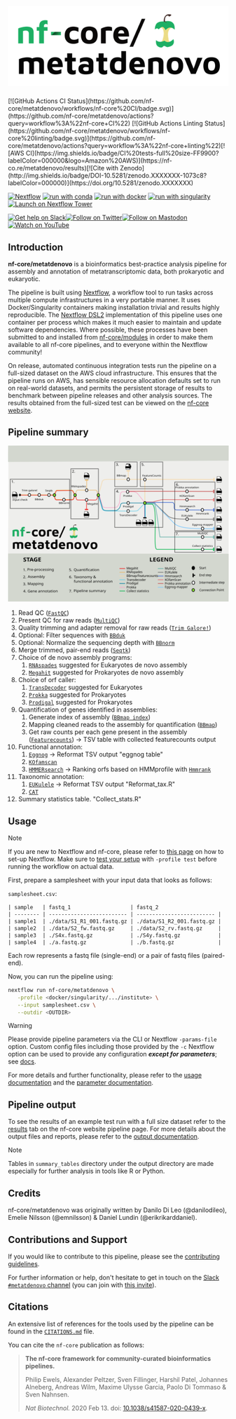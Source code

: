 <h1>
  <picture>
    <source media="(prefers-color-scheme: dark)" srcset="docs/images/nf-core-metatdenovo_logo_dark.png">
    <img alt="nf-core/metatdenovo" src="docs/images/nf-core-metatdenovo_logo_light.png">
  </picture>
</h1>
[![GitHub Actions CI Status](https://github.com/nf-core/metatdenovo/workflows/nf-core%20CI/badge.svg)](https://github.com/nf-core/metatdenovo/actions?query=workflow%3A%22nf-core+CI%22)
[![GitHub Actions Linting Status](https://github.com/nf-core/metatdenovo/workflows/nf-core%20linting/badge.svg)](https://github.com/nf-core/metatdenovo/actions?query=workflow%3A%22nf-core+linting%22)[![AWS CI](https://img.shields.io/badge/CI%20tests-full%20size-FF9900?labelColor=000000&logo=Amazon%20AWS)](https://nf-co.re/metatdenovo/results)[![Cite with Zenodo](http://img.shields.io/badge/DOI-10.5281/zenodo.XXXXXXX-1073c8?labelColor=000000)](https://doi.org/10.5281/zenodo.XXXXXXX)

[![Nextflow](https://img.shields.io/badge/nextflow%20DSL2-%E2%89%A523.04.0-23aa62.svg)](https://www.nextflow.io/)
[![run with conda](http://img.shields.io/badge/run%20with-conda-3EB049?labelColor=000000&logo=anaconda)](https://docs.conda.io/en/latest/)
[![run with docker](https://img.shields.io/badge/run%20with-docker-0db7ed?labelColor=000000&logo=docker)](https://www.docker.com/)
[![run with singularity](https://img.shields.io/badge/run%20with-singularity-1d355c.svg?labelColor=000000)](https://sylabs.io/docs/)
[![Launch on Nextflow Tower](https://img.shields.io/badge/Launch%20%F0%9F%9A%80-Nextflow%20Tower-%234256e7)](https://tower.nf/launch?pipeline=https://github.com/nf-core/metatdenovo)

[![Get help on Slack](http://img.shields.io/badge/slack-nf--core%20%23metatdenovo-4A154B?labelColor=000000&logo=slack)](https://nfcore.slack.com/channels/metatdenovo)[![Follow on Twitter](http://img.shields.io/badge/twitter-%40nf__core-1DA1F2?labelColor=000000&logo=twitter)](https://twitter.com/nf_core)[![Follow on Mastodon](https://img.shields.io/badge/mastodon-nf__core-6364ff?labelColor=FFFFFF&logo=mastodon)](https://mstdn.science/@nf_core)[![Watch on YouTube](http://img.shields.io/badge/youtube-nf--core-FF0000?labelColor=000000&logo=youtube)](https://www.youtube.com/c/nf-core)

## Introduction

**nf-core/metatdenovo** is a bioinformatics best-practice analysis pipeline for assembly and annotation of metatranscriptomic data, both prokaryotic and eukaryotic.

The pipeline is built using [Nextflow](https://www.nextflow.io), a workflow tool to run tasks across multiple compute infrastructures in a very portable manner. It uses Docker/Singularity containers making installation trivial and results highly reproducible. The [Nextflow DSL2](https://www.nextflow.io/docs/latest/dsl2.html) implementation of this pipeline uses one container per process which makes it much easier to maintain and update software dependencies. Where possible, these processes have been submitted to and installed from [nf-core/modules](https://github.com/nf-core/modules) in order to make them available to all nf-core pipelines, and to everyone within the Nextflow community!

On release, automated continuous integration tests run the pipeline on a full-sized dataset on the AWS cloud infrastructure. This ensures that the pipeline runs on AWS, has sensible resource allocation defaults set to run on real-world datasets, and permits the persistent storage of results to benchmark between pipeline releases and other analysis sources. The results obtained from the full-sized test can be viewed on the [nf-core website](https://nf-co.re/metatdenovo/results).

## Pipeline summary

![nf-core/metatdenovo metro map](docs/images/metat_v6.svg)

1. Read QC ([`FastQC`](https://www.bioinformatics.babraham.ac.uk/projects/fastqc/))
2. Present QC for raw reads ([`MultiQC`](http://multiqc.info/))
3. Quality trimming and adapter removal for raw reads ([`Trim Galore!`](https://www.bioinformatics.babraham.ac.uk/projects/trim_galore/))
4. Optional: Filter sequences with [`BBduk`](https://jgi.doe.gov/data-and-tools/software-tools/bbtools/bb-tools-user-guide/bbduk-guide/)
5. Optional: Normalize the sequencing depth with [`BBnorm`](https://jgi.doe.gov/data-and-tools/software-tools/bbtools/bb-tools-user-guide/bbnorm-guide/)
6. Merge trimmed, pair-end reads ([`Seqtk`](https://github.com/lh3/seqtk))
7. Choice of de novo assembly programs:
   1. [`RNAspades`](https://cab.spbu.ru/software/rnaspades/) suggested for Eukaryotes de novo assembly
   2. [`Megahit`](https://github.com/voutcn/megahit) suggested for Prokaryotes de novo assembly
8. Choice of orf caller:
   1. [`TransDecoder`](https://github.com/TransDecoder/TransDecoder) suggested for Eukaryotes
   2. [`Prokka`](https://github.com/tseemann/prokka) suggested for Prokaryotes
   3. [`Prodigal`](https://github.com/hyattpd/Prodigal) suggested for Prokaryotes
9. Quantification of genes identified in assemblies:
   1. Generate index of assembly ([`BBmap index`](https://sourceforge.net/projects/bbmap/))
   2. Mapping cleaned reads to the assembly for quantification ([`BBmap`](https://sourceforge.net/projects/bbmap/))
   3. Get raw counts per each gene present in the assembly ([`Featurecounts`](http://subread.sourceforge.net)) -> TSV table with collected featurecounts output
10. Functional annotation:
    1. [`Eggnog`](https://github.com/eggnogdb/eggnog-mapper) -> Reformat TSV output "eggnog table"
    2. [`KOfamscan`](https://github.com/takaram/kofam_scan)
    3. [`HMMERsearch`](https://www.ebi.ac.uk/Tools/hmmer/search/hmmsearch) -> Ranking orfs based on HMMprofile with [`Hmmrank`](https://github.com/erikrikarddaniel/hmmrank)
11. Taxonomic annotation:
    1. [`EUKulele`](https://github.com/AlexanderLabWHOI/EUKulele) -> Reformat TSV output "Reformat_tax.R"
    2. [`CAT`](https://github.com/dutilh/CAT)
12. Summary statistics table. "Collect_stats.R"

## Usage

> [!NOTE]
> If you are new to Nextflow and nf-core, please refer to [this page](https://nf-co.re/docs/usage/installation) on how to set-up Nextflow. Make sure to [test your setup](https://nf-co.re/docs/usage/introduction#how-to-run-a-pipeline) with `-profile test` before running the workflow on actual data.

First, prepare a samplesheet with your input data that looks as follows:

`samplesheet.csv`:

```
| sample   | fastq_1                   | fastq_2
| -------- | ------------------------- | ------------------------- |
| sample1  | ./data/S1_R1_001.fastq.gz | ./data/S1_R2_001.fastq.gz |
| sample2  | ./data/S2_fw.fastq.gz     | ./data/S2_rv.fastq.gz     |
| sample3  | ./S4x.fastq.gz            | ./S4y.fastq.gz            |
| sample4  | ./a.fastq.gz              | ./b.fastq.gz              |
```

Each row represents a fastq file (single-end) or a pair of fastq files (paired-end).

Now, you can run the pipeline using:

```bash
nextflow run nf-core/metatdenovo \
   -profile <docker/singularity/.../institute> \
   --input samplesheet.csv \
   --outdir <OUTDIR>
```

> [!WARNING]
> Please provide pipeline parameters via the CLI or Nextflow `-params-file` option. Custom config files including those provided by the `-c` Nextflow option can be used to provide any configuration _**except for parameters**_;
> see [docs](https://nf-co.re/usage/configuration#custom-configuration-files).

For more details and further functionality, please refer to the [usage documentation](https://nf-co.re/metatdenovo/usage) and the [parameter documentation](https://nf-co.re/metatdenovo/parameters).

## Pipeline output

To see the results of an example test run with a full size dataset refer to the [results](https://nf-co.re/metatdenovo/results) tab on the nf-core website pipeline page.
For more details about the output files and reports, please refer to the
[output documentation](https://nf-co.re/metatdenovo/output).

> [!NOTE]
> Tables in `summary_tables` directory under the output directory are made especially for further analysis in tools like R or Python.

## Credits

nf-core/metatdenovo was originally written by Danilo Di Leo (@danilodileo), Emelie Nilsson (@emnilsson) & Daniel Lundin (@erikrikarddaniel).

## Contributions and Support

If you would like to contribute to this pipeline, please see the [contributing guidelines](.github/CONTRIBUTING.md).

For further information or help, don't hesitate to get in touch on the [Slack `#metatdenovo` channel](https://nfcore.slack.com/channels/metatdenovo) (you can join with [this invite](https://nf-co.re/join/slack)).

## Citations

<!-- TODO nf-core: Add citation for pipeline after first release. Uncomment lines below and update Zenodo doi and badge at the top of this file. -->
<!-- If you use nf-core/metatdenovo for your analysis, please cite it using the following doi: [10.5281/zenodo.XXXXXX](https://doi.org/10.5281/zenodo.XXXXXX) -->

An extensive list of references for the tools used by the pipeline can be found in the [`CITATIONS.md`](CITATIONS.md) file.

You can cite the `nf-core` publication as follows:

> **The nf-core framework for community-curated bioinformatics pipelines.**
>
> Philip Ewels, Alexander Peltzer, Sven Fillinger, Harshil Patel, Johannes Alneberg, Andreas Wilm, Maxime Ulysse Garcia, Paolo Di Tommaso & Sven Nahnsen.
>
> _Nat Biotechnol._ 2020 Feb 13. doi: [10.1038/s41587-020-0439-x](https://dx.doi.org/10.1038/s41587-020-0439-x).

